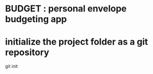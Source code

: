# BUDGET : personal envelope budgeting app
# initialize the project folder as a git repository
git init
 
